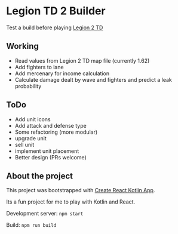 # Legion TD 2 Builder

Test a build before playing [Legion 2 TD](http://legiontd2.com)

## Working

* Read values from Legion 2 TD map file (currently 1.62)
* Add fighters to lane
* Add mercenary for income calculation
* Calculate damage dealt by wave and fighters and predict a leak probability 

## ToDo

* Add unit icons
* Add attack and defense type
* Some refactoring (more modular)
* upgrade unit
* sell unit
* implement unit placement
* Better design (PRs welcome)

## About the project

This project was bootstrapped with [Create React Kotlin App](https://github.com/JetBrains/create-react-kotlin-app).

Its a fun project for me to play with Kotlin and React.

Development server: `npm start`

Build: `npm run build`